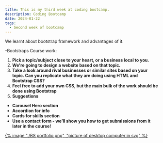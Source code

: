 ```yaml
---
title: This is my third week at coding bootcamp.
description: Coding Bootcamp
date: 2024-01-22
tags:
  - Second week of bootcamp
---
```


We learnt about bootstrap framework and advantages of it.

-Bootstraps Course work:

1. **Pick a topic/subject close to your heart, or a business local to you.**
2. **We're going to design a website based on that topic.**
3. **Take a look around rival businesses or similar sites based on your topic. Can you replicate what they are doing using HTML and Bootstrap CSS?**
4. **Feel free to add your own CSS, but the main bulk of the work should be done using Bootstrap**
5. **Suggestions**

- **Carousel Hero section**
- **Accordion for info**
- **Cards for skills section**
- **Use a contact form - we’ll show you how to get submissions from it later in the course!**

<a href="https://kgrim23.github.io/Portfolio-BS-version-2/">
{% image "./BS portfolio.png", "picture of desktop computer in svg" %}
</a>
